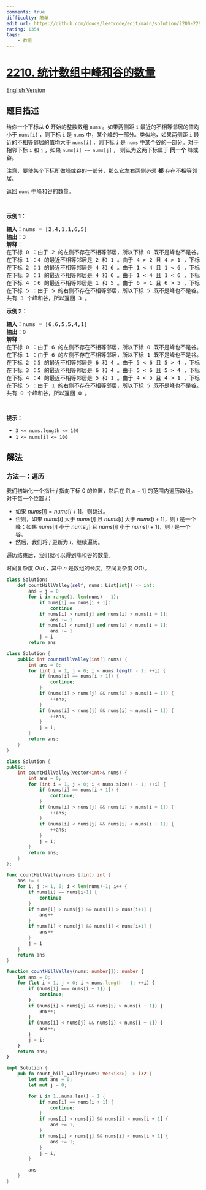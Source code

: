 ```yaml
---
comments: true
difficulty: 简单
edit_url: https://github.com/doocs/leetcode/edit/main/solution/2200-2299/2210.Count%20Hills%20and%20Valleys%20in%20an%20Array/README.md
rating: 1354
tags:
    - 数组
---
```


# [2210. 统计数组中峰和谷的数量](https://leetcode.cn/problems/count-hills-and-valleys-in-an-array)

[English Version](/solution/2200-2299/2210.Count%20Hills%20and%20Valleys%20in%20an%20Array/README_EN.md)

## 题目描述

<!-- 这里写题目描述 -->

<p>给你一个下标从 <strong>0</strong> 开始的整数数组 <code>nums</code> 。如果两侧距 <code>i</code> 最近的不相等邻居的值均小于 <code>nums[i]</code> ，则下标 <code>i</code> 是 <code>nums</code> 中，某个峰的一部分。类似地，如果两侧距 <code>i</code> 最近的不相等邻居的值均大于 <code>nums[i]</code> ，则下标 <code>i</code> 是 <code>nums</code> 中某个谷的一部分。对于相邻下标&nbsp;<code>i</code> 和 <code>j</code> ，如果&nbsp;<code>nums[i] == nums[j]</code> ， 则认为这两下标属于 <strong>同一个</strong> 峰或谷。</p>

<p>注意，要使某个下标所做峰或谷的一部分，那么它左右两侧必须 <strong>都</strong> 存在不相等邻居。</p>

<p>返回 <code>nums</code> 中峰和谷的数量。</p>

<p>&nbsp;</p>

<p><strong>示例 1：</strong></p>

<pre>
<strong>输入：</strong>nums = [2,4,1,1,6,5]
<strong>输出：</strong>3
<strong>解释：</strong>
在下标 0 ：由于 2 的左侧不存在不相等邻居，所以下标 0 既不是峰也不是谷。
在下标 1 ：4 的最近不相等邻居是 2 和 1 。由于 4 &gt; 2 且 4 &gt; 1 ，下标 1 是一个峰。
在下标 2 ：1 的最近不相等邻居是 4 和 6 。由于 1 &lt; 4 且 1 &lt; 6 ，下标 2 是一个谷。
在下标 3 ：1 的最近不相等邻居是 4 和 6 。由于 1 &lt; 4 且 1 &lt; 6 ，下标 3 符合谷的定义，但需要注意它和下标 2 是同一个谷的一部分。
在下标 4 ：6 的最近不相等邻居是 1 和 5 。由于 6 &gt; 1 且 6 &gt; 5 ，下标 4 是一个峰。
在下标 5 ：由于 5 的右侧不存在不相等邻居，所以下标 5 既不是峰也不是谷。
共有 3 个峰和谷，所以返回 3 。</pre>

<p><strong>示例 2：</strong></p>

<pre>
<strong>输入：</strong>nums = [6,6,5,5,4,1]
<strong>输出：</strong>0
<strong>解释：</strong>
在下标 0 ：由于 6 的左侧不存在不相等邻居，所以下标 0 既不是峰也不是谷。
在下标 1 ：由于 6 的左侧不存在不相等邻居，所以下标 1 既不是峰也不是谷。
在下标 2 ：5 的最近不相等邻居是 6 和 4 。由于 5 &lt; 6 且 5 &gt; 4 ，下标 2 既不是峰也不是谷。
在下标 3 ：5 的最近不相等邻居是 6 和 4 。由于 5 &lt; 6 且 5 &gt; 4 ，下标 3 既不是峰也不是谷。
在下标 4 ：4 的最近不相等邻居是 5 和 1 。由于 4 &lt; 5 且 4 &gt; 1 ，下标 4 既不是峰也不是谷。
在下标 5 ：由于 1 的右侧不存在不相等邻居，所以下标 5 既不是峰也不是谷。
共有 0 个峰和谷，所以返回 0 。
</pre>

<p>&nbsp;</p>

<p><strong>提示：</strong></p>

<ul>
	<li><code>3 &lt;= nums.length &lt;= 100</code></li>
	<li><code>1 &lt;= nums[i] &lt;= 100</code></li>
</ul>

## 解法

### 方法一：遍历

我们初始化一个指针 $j$ 指向下标 $0$ 的位置，然后在 $[1, n-1]$ 的范围内遍历数组。对于每一个位置 $i$：

-   如果 $nums[i] = nums[i+1]$，则跳过。
-   否则，如果 $nums[i]$ 大于 $nums[j]$ 且 $nums[i]$ 大于 $nums[i+1]$，则 $i$ 是一个峰；如果 $nums[i]$ 小于 $nums[j]$ 且 $nums[i]$ 小于 $nums[i+1]$，则 $i$ 是一个谷。
-   然后，我们将 $j$ 更新为 $i$，继续遍历。

遍历结束后，我们就可以得到峰和谷的数量。

时间复杂度 $O(n)$，其中 $n$ 是数组的长度。空间复杂度 $O(1)$。

<!-- tabs:start -->

```python
class Solution:
    def countHillValley(self, nums: List[int]) -> int:
        ans = j = 0
        for i in range(1, len(nums) - 1):
            if nums[i] == nums[i + 1]:
                continue
            if nums[i] > nums[j] and nums[i] > nums[i + 1]:
                ans += 1
            if nums[i] < nums[j] and nums[i] < nums[i + 1]:
                ans += 1
            j = i
        return ans
```

```java
class Solution {
    public int countHillValley(int[] nums) {
        int ans = 0;
        for (int i = 1, j = 0; i < nums.length - 1; ++i) {
            if (nums[i] == nums[i + 1]) {
                continue;
            }
            if (nums[i] > nums[j] && nums[i] > nums[i + 1]) {
                ++ans;
            }
            if (nums[i] < nums[j] && nums[i] < nums[i + 1]) {
                ++ans;
            }
            j = i;
        }
        return ans;
    }
}
```

```cpp
class Solution {
public:
    int countHillValley(vector<int>& nums) {
        int ans = 0;
        for (int i = 1, j = 0; i < nums.size() - 1; ++i) {
            if (nums[i] == nums[i + 1]) {
                continue;
            }
            if (nums[i] > nums[j] && nums[i] > nums[i + 1]) {
                ++ans;
            }
            if (nums[i] < nums[j] && nums[i] < nums[i + 1]) {
                ++ans;
            }
            j = i;
        }
        return ans;
    }
};
```

```go
func countHillValley(nums []int) int {
	ans := 0
	for i, j := 1, 0; i < len(nums)-1; i++ {
		if nums[i] == nums[i+1] {
			continue
		}
		if nums[i] > nums[j] && nums[i] > nums[i+1] {
			ans++
		}
		if nums[i] < nums[j] && nums[i] < nums[i+1] {
			ans++
		}
		j = i
	}
	return ans
}
```

```ts
function countHillValley(nums: number[]): number {
    let ans = 0;
    for (let i = 1, j = 0; i < nums.length - 1; ++i) {
        if (nums[i] === nums[i + 1]) {
            continue;
        }
        if (nums[i] > nums[j] && nums[i] > nums[i + 1]) {
            ans++;
        }
        if (nums[i] < nums[j] && nums[i] < nums[i + 1]) {
            ans++;
        }
        j = i;
    }
    return ans;
}
```

```rust
impl Solution {
    pub fn count_hill_valley(nums: Vec<i32>) -> i32 {
        let mut ans = 0;
        let mut j = 0;

        for i in 1..nums.len() - 1 {
            if nums[i] == nums[i + 1] {
                continue;
            }
            if nums[i] > nums[j] && nums[i] > nums[i + 1] {
                ans += 1;
            }
            if nums[i] < nums[j] && nums[i] < nums[i + 1] {
                ans += 1;
            }
            j = i;
        }

        ans
    }
}
```

<!-- tabs:end -->

<!-- end -->
